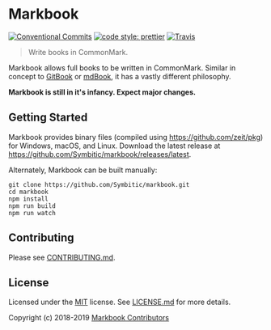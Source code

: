 # Markbook

[![Conventional Commits](https://img.shields.io/badge/Conventional%20Commits-1.0.0-yellow.svg?style=flat-square)](https://conventionalcommits.org)
[![code style: prettier](https://img.shields.io/badge/code_style-prettier-ff69b4.svg?style=flat-square)](https://github.com/prettier/prettier)
[![Travis](https://img.shields.io/travis/Symbitic/markbook.svg?style=flat-square)](https://travis-ci.org/Symbitic/markbook)

> Write books in CommonMark.

Markbook allows full books to be written in CommonMark. Similar in concept to [GitBook][1] or [mdBook][2], it has a vastly different philosophy.

**Markbook is still in it's infancy. Expect major changes.**

## Getting Started

Markbook provides binary files (compiled using <https://github.com/zeit/pkg>) for Windows, macOS, and Linux.
Download the latest release at <https://github.com/Symbitic/markbook/releases/latest>.

Alternately, Markbook can be built manually:

    git clone https://github.com/Symbitic/markbook.git
    cd markbook
    npm install
    npm run build
    npm run watch

## Contributing

Please see [CONTRIBUTING.md](CONTRIBUTING.md).

## License

Licensed under the [MIT][3] license. See [LICENSE.md](LICENSE.md) for more details.

Copyright (c) 2018-2019 [Markbook Contributors](https://github.com/Symbitic/markbook/graphs/contributors)

[1]: https://www.gitbook.com/
[2]: https://rust-lang-nursery.github.io/mdBook/
[3]: https://opensource.org/licenses/MIT
